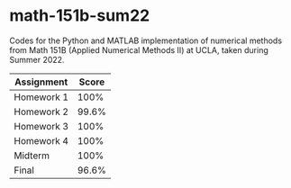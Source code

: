 # math-151b-sum22
Codes for the Python and MATLAB implementation of numerical methods from Math 151B (Applied Numerical Methods II) at UCLA, taken during Summer 2022.

|Assignment | Score |
| --- | --- |
| Homework 1 | 100% |
| Homework 2 | 99.6%|
| Homework 3 | 100% |
| Homework 4 | 100% |
| Midterm | 100% |
| Final | 96.6% |
